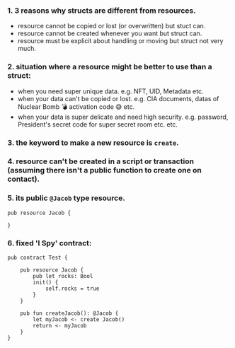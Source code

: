 ### 1. 3 reasons why structs are different from resources.
* resource cannot be copied or lost (or overwritten) but stuct can.
* resource cannot be created whenever you want but struct can.
* resource must be explicit about handling or moving but struct not very much.

### 2. situation where a resource might be better to use than a struct:
* when you need super unique data. e.g. NFT, UID, Metadata etc.
* when your data can't be copied or lost. e.g. CIA documents, datas of Nuclear Bomb 💣 activation code 😅 etc.
* when your data is super delicate and need high security. e.g. password, President's secret code for super secret room etc.
etc.

### 3. the keyword to make a new resource is `create`.

### 4. resource can't be created in a script or transaction (assuming there isn't a public function to create one on contact).

### 5. its public `@Jacob` type resource.
```cadence
pub resource Jacob {

}
```

### 6. fixed 'I Spy' contract:
```cadence
pub contract Test {

    pub resource Jacob {
        pub let rocks: Bool
        init() {
            self.rocks = true
        }
    }

    pub fun createJacob(): @Jacob { 
        let myJacob <- create Jacob()
        return <- myJacob
    }
}
```
